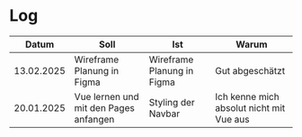 # Log

| Datum      | Soll                                  | Ist                        | Warum                                    |
| ---------- | ------------------------------------- | -------------------------- | ---------------------------------------- |
| 13.02.2025 | Wireframe Planung in Figma            | Wireframe Planung in Figma | Gut abgeschätzt                          |
| 20.01.2025 | Vue lernen und mit den Pages anfangen | Styling der Navbar         | Ich kenne mich absolut nicht mit Vue aus |

